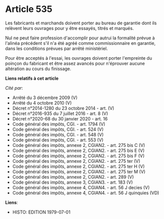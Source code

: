 # Article 535

Les fabricants et marchands doivent porter au bureau de garantie dont ils relèvent leurs ouvrages pour y être essayés, titrés
et marqués.

Nul ne peut faire profession d'accomplir pour autrui la formalité prévue à l'alinéa précédent s'il n'a été agréé comme
commissionnaire en garantie, dans les conditions prévues par arrêté ministériel.

Pour être acceptés à l'essai, les ouvrages doivent porter l'empreinte du poinçon du fabricant et être assez avancés pour
n'éprouver aucune altération au cours du finissage.

**Liens relatifs à cet article**

_Cité par_:

  - Arrêté du 3 décembre 2009 (V)
  - Arrêté du 4 octobre 2010 (V)
  - Décret n°2014-1280 du 23 octobre 2014 - art. (V)
  - Décret n°2016-935 du 7 juillet 2016 - art. 8 (V)
  - Décret n°2020-68 du 30 janvier 2020 - art. 16
  - Code général des impôts, CGI. - art. 1794 (V)
  - Code général des impôts, CGI. - art. 524 (V)
  - Code général des impôts, CGI. - art. 548 (V)
  - Code général des impôts, CGI. - art. 553 (V)
  - Code général des impôts, annexe 2, CGIAN2. - art. 275 bis C (V)
  - Code général des impôts, annexe 2, CGIAN2. - art. 275 bis E (V)
  - Code général des impôts, annexe 2, CGIAN2. - art. 275 bis F (V)
  - Code général des impôts, annexe 2, CGIAN2. - art. 275 ter (V)
  - Code général des impôts, annexe 2, CGIAN2. - art. 275 ter H (V)
  - Code général des impôts, annexe 2, CGIAN2. - art. 275 ter M (V)
  - Code général des impôts, annexe 2, CGIAN2. - art. 289 (V)
  - Code général des impôts, annexe 3, CGIAN3. - art. 183 (V)
  - Code général des impôts, annexe 4, CGIAN4. - art. 56 J decies (V)
  - Code général des impôts, annexe 4, CGIAN4. - art. 56 J quinquies (VD)

**Liens**:

  - HISTO: EDITION 1979-07-01
